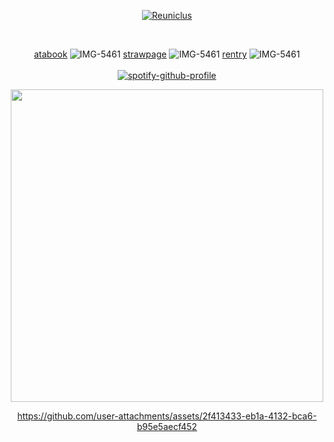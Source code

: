 <p align="center">

</p>
<p align="center">
<a href="https://pokemondb.net/pokedex/reuniclus"><img src="https://img.pokemondb.net/sprites/black-white/anim/shiny/reuniclus.gif" alt="Reuniclus"></a> 
<div align="center">
<p align="center">⠀
 

[atabook](https://iyowa.atabook.org/) ![IMG-5461](https://github.com/user-attachments/assets/f9b0a178-7831-4d5e-93d8-f31eafe1c002)
 [strawpage](https://fautis.straw.page/) ![IMG-5461](https://github.com/user-attachments/assets/3dfc52ca-8861-4205-9c77-fcc958bf339e)
 [rentry](https://rentry.co/enkephalinboxes) ![IMG-5461](https://github.com/user-attachments/assets/1022904f-33a0-4b6c-865f-18b1c0cc3de1)
 <br><br> 
[![spotify-github-profile](https://spotify-github-profile.kittinanx.com/api/view?uid=31x4eattmiux5c2w2b3agrpg44ma&cover_image=true&theme=novatorem&show_offline=false&background_color=ffadad&interchange=false&bar_color=ffadad&bar_color_cover=false)](https://spotify-github-profile.kittinanx.com/api/view?uid=31x4eattmiux5c2w2b3agrpg44ma&redirect=true)


<img src="https://file.garden/ZsSxUkGAHTdMnOYN/download%20(7).png" width="500">

https://github.com/user-attachments/assets/2f413433-eb1a-4132-bca6-b95e5aecf452



